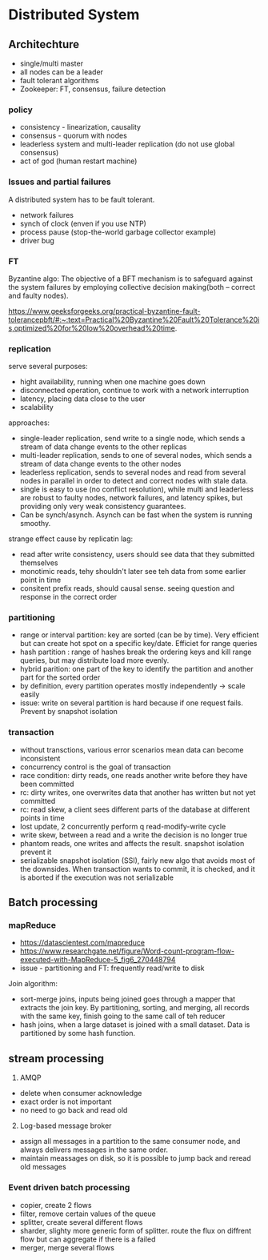 # Distributed System

## Architechture

- single/multi master
- all nodes can be a leader
- fault tolerant algorithms
- Zookeeper: FT, consensus, failure detection

### policy

- consistency - linearization, causality
- consensus - quorum with nodes
- leaderless system and multi-leader replication (do not use global consensus)
- act of god (human restart machine)

### Issues and partial failures

A distributed system has to be fault tolerant.

- network failures
- synch of clock (enven if you use NTP)
- process pause (stop-the-world garbage collector example)
- driver bug

### FT

Byzantine algo: The objective of a BFT mechanism is to safeguard against the system failures by employing collective decision making(both – correct and faulty nodes).

https://www.geeksforgeeks.org/practical-byzantine-fault-tolerancepbft/#:~:text=Practical%20Byzantine%20Fault%20Tolerance%20is,optimized%20for%20low%20overhead%20time.

### replication

serve several purposes:

- hight availability, running when one machine goes down
- disconnected operation, continue to work with a network interruption
- latency, placing data close to the user
- scalability

approaches:

- single-leader replication, send write to a single node, which sends a stream of data change events to the other replicas
- multi-leader replication, sends to one of several nodes, which sends a stream of data change events to the other nodes
- leaderless replication, sends to several nodes and read from several nodes in parallel in order to detect and correct nodes with stale data.
- single is easy to use (no conflict resolution), while multi and leaderless are robust to faulty nodes, network failures, and latency spikes, but providing only very weak consistency guarantees.
- Can be synch/asynch. Asynch can be fast when the system is running smoothy.

strange effect cause by replicatin lag:

- read after write consistency, users should see data that they submitted themselves
- monotimic reads, tehy shouldn't later see teh data from some earlier point in time
- consitent prefix reads, should causal sense. seeing question and response in the correct order 


### partitioning

- range or interval partition: key are sorted (can be by time). Very efficient but can create hot spot on a specific key/date. Efficiet for range queries
- hash partition : range of hashes break the ordering keys and kill range queries, but may distribute load more evenly.
- hybrid parition: one part of the key to identify the partition and another part for the sorted order
- by definition, every partition operates mostly independently -> scale easily
- issue: write on several partition is hard because if one request fails. Prevent by snapshot isolation
### transaction

- without transctions, various error scenarios mean data can become inconsistent 
- concurrency control is the goal of transaction
- race condition: dirty reads, one reads another write before they have been committed
- rc: dirty writes, one overwrites data that another has written but not yet committed
- rc: read skew, a client sees different parts of the database at different points in time
- lost update, 2 concurrently perform q read-modify-write cycle
- write skew, between a read and a write the decision is no longer true
- phantom reads, one writes and affects the result. snapshot isolation prevent it
- serializable snapshot isolation (SSI), fairly new algo that avoids most of the downsides. When transaction wants to commit, it is checked, and it is aborted if the execution was not serializable

## Batch processing

### mapReduce

- https://datascientest.com/mapreduce
- https://www.researchgate.net/figure/Word-count-program-flow-executed-with-MapReduce-5_fig6_270448794
- issue - partitioning and FT: frequently read/write to disk 

Join algorithm:

- sort-merge joins, inputs being joined goes through a mapper that extracts the join key. By partitioning, sorting, and merging, all records with the same key, finish going to the same call of teh reducer
- hash joins, when a large dataset is joined with a small dataset. Data is partitioned by some hash function.

## stream processing

1. AMQP

- delete when consumer acknowledge
- exact order is not important
- no need to go back and read old

2. Log-based message broker

- assign all messages in a partition to the same consumer node, and always delivers messages in the same order.
- maintain meassages on disk, so it is possible to jump back and reread old messages

### Event driven batch processing

- copier, create 2 flows
- filter, remove certain values of the queue
- splitter, create several different flows
- sharder, slighty more generic form of splitter. route the flux on diffrent flow but can aggregate if there is a failed
- merger, merge several flows


